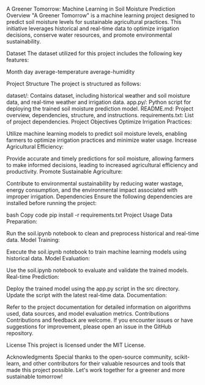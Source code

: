 A Greener Tomorrow: Machine Learning in Soil Moisture Prediction
Overview
"A Greener Tomorrow" is a machine learning project designed to predict soil moisture levels for sustainable agricultural practices. This initiative leverages historical and real-time data to optimize irrigation decisions, conserve water resources, and promote environmental sustainability.

Dataset
The dataset utilized for this project includes the following key features:

Month
day
average-temperature
average-humidity

Project Structure
The project is structured as follows:

dataset/: Contains dataset, including historical weather and soil moisture data, and real-time weather and irrigation data.
app.py/: Python script for deploying the trained soil moisture prediction model.
README.md: Project overview, dependencies, structure, and instructions.
requirements.txt: List of project dependencies.
Project Objectives
Optimize Irrigation Practices:

Utilize machine learning models to predict soil moisture levels, enabling farmers to optimize irrigation practices and minimize water usage.
Increase Agricultural Efficiency:

Provide accurate and timely predictions for soil moisture, allowing farmers to make informed decisions, leading to increased agricultural efficiency and productivity.
Promote Sustainable Agriculture:

Contribute to environmental sustainability by reducing water wastage, energy consumption, and the environmental impact associated with improper irrigation.
Dependencies
Ensure the following dependencies are installed before running the project:

bash
Copy code
pip install -r requirements.txt
Project Usage
Data Preparation:

Run the soil.ipynb notebook to clean and preprocess historical and real-time data.
Model Training:

Execute the soil.ipynb notebook to train machine learning models using historical data.
Model Evaluation:

Use the soil.ipynb notebook to evaluate and validate the trained models.
Real-time Prediction:

Deploy the trained model using the app.py script in the src directory. Update the script with the latest real-time data.
Documentation:

Refer to the project documentation for detailed information on algorithms used, data sources, and model evaluation metrics.
Contributions
Contributions and feedback are welcome. If you encounter issues or have suggestions for improvement, please open an issue in the GitHub repository.

License
This project is licensed under the MIT License.

Acknowledgments
Special thanks to the open-source community, scikit-learn, and other contributors for their valuable resources and tools that made this project possible. Let's work together for a greener and more sustainable tomorrow!





